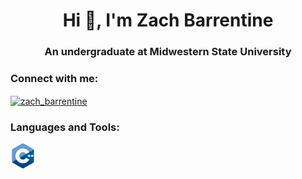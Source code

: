 <h1 align="center">Hi 👋, I'm Zach Barrentine</h1>
<h3 align="center">An undergraduate at Midwestern State University</h3>

<h3 align="left">Connect with me:</h3>
<p align="left">
<a href="https://instagram.com/zach_barrentine" target="blank"><img align="center" src="https://raw.githubusercontent.com/rahuldkjain/github-profile-readme-generator/master/src/images/icons/Social/instagram.svg" alt="zach_barrentine" height="30" width="40" /></a>
</p>

<h3 align="left">Languages and Tools:</h3>
<p align="left"> <a href="https://www.w3schools.com/cpp/" target="_blank" rel="noreferrer"> <img src="https://raw.githubusercontent.com/devicons/devicon/master/icons/cplusplus/cplusplus-original.svg" alt="cplusplus" width="40" height="40"/> </a> </p>
